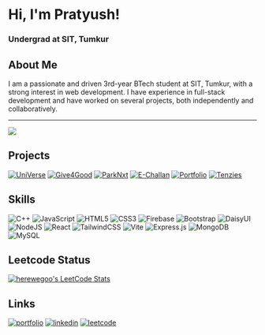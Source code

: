 # Hi, I'm Pratyush! 

### Undergrad at SIT, Tumkur

## About Me
I am a passionate and driven 3rd-year BTech student at SIT, Tumkur, with a strong interest in web development. I have experience in full-stack development and have worked on several projects, both independently and collaboratively.

***
![](https://github-readme-stats.vercel.app/api/top-langs/?username=Pratyush-Ge&theme=dark&hide_border=false&layout=compact)


## Projects


[![UniVerse](https://img.shields.io/badge/Uni-Verse-<COLOR>?style=for-the-badge)](https://github.com/Pratyush-Ge/College-Space) [![Give4Good](https://img.shields.io/badge/Give4good-<COLOR>?style=for-the-badge)](https://give4-goods.vercel.app/) [![ParkNxt](https://img.shields.io/badge/ParkNxt-<COLOR>?style=for-the-badge)](https://github.com/Pratyush-Ge/ParkNxt_Full) [![E-Challan](https://img.shields.io/badge/E_Challan-<COLOR>?style=for-the-badge)](https://github.com/Pratyush-Ge/E-Challan) [![Portfolio](https://img.shields.io/badge/Portfolio-<COLOR>?style=for-the-badge)](https://pratyushghatole.vercel.app/) [![Tenzies](https://img.shields.io/badge/Tenzies-<COLOR>?style=for-the-badge)](https://tenziesdicegame-pratyush.vercel.app/) 



## Skills
![C++](https://img.shields.io/badge/c++-%2300599C.svg?style=for-the-badge&logo=c%2B%2B&logoColor=white) ![JavaScript](https://img.shields.io/badge/javascript-%23323330.svg?style=for-the-badge&logo=javascript&logoColor=%23F7DF1E) ![HTML5](https://img.shields.io/badge/html5-%23E34F26.svg?style=for-the-badge&logo=html5&logoColor=white) ![CSS3](https://img.shields.io/badge/css3-%231572B6.svg?style=for-the-badge&logo=css3&logoColor=white) ![Firebase](https://img.shields.io/badge/firebase-%23039BE5.svg?style=for-the-badge&logo=firebase) ![Bootstrap](https://img.shields.io/badge/bootstrap-%238511FA.svg?style=for-the-badge&logo=bootstrap&logoColor=white) ![DaisyUI](https://img.shields.io/badge/daisyui-5A0EF8?style=for-the-badge&logo=daisyui&logoColor=white) ![NodeJS](https://img.shields.io/badge/node.js-6DA55F?style=for-the-badge&logo=node.js&logoColor=white) ![React](https://img.shields.io/badge/react-%2320232a.svg?style=for-the-badge&logo=react&logoColor=%2361DAFB) ![TailwindCSS](https://img.shields.io/badge/tailwindcss-%2338B2AC.svg?style=for-the-badge&logo=tailwind-css&logoColor=white) ![Vite](https://img.shields.io/badge/vite-%23646CFF.svg?style=for-the-badge&logo=vite&logoColor=white) ![Express.js](https://img.shields.io/badge/express.js-%23404d59.svg?style=for-the-badge&logo=express&logoColor=%2361DAFB) ![MongoDB](https://img.shields.io/badge/MongoDB-%234ea94b.svg?style=for-the-badge&logo=mongodb&logoColor=white) ![MySQL](https://img.shields.io/badge/mysql-%2300000f.svg?style=for-the-badge&logo=mysql&logoColor=white)

## Leetcode Status
[![herewegoo's LeetCode Stats](https://leetcode-stats.vercel.app/api?username=herewegoo&theme=Dark)](https://github.com/JeremyTsaii/leetcode-stats)


## Links
[![portfolio](https://img.shields.io/badge/my_portfolio-000?style=for-the-badge&logo=ko-fi&logoColor=white)](https://pratyushghatole.vercel.app/)
[![linkedin](https://img.shields.io/badge/linkedin-0A66C2?style=for-the-badge&logo=linkedin&logoColor=white)](https://www.linkedin.com/in/pratyush-ghatole-698121239/)
[![leetcode](https://img.shields.io/badge/LeetCode-FFA116?style=for-the-badge&logo=leetcode&logoColor=white)](https://leetcode.com/herewegoo/)


